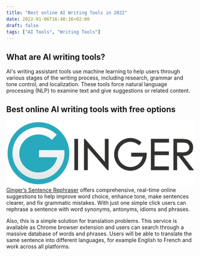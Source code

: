 ```yaml
---
title: "Best online AI Writing Tools in 2022"
date: 2022-01-06T16:40:16+02:00
draft: false
tags: ["AI Tools", "Writing Tools"]
---
```


## What are AI writing tools?

AI's writing assistant tools use machine learning to help users through various stages of the writing process, including research, grammar and tone control, and localization. These tools force natural language processing (NLP) to examine text and give suggestions or related content.

## Best online AI writing tools with free options

![Ginger’s Sentence Rephraser](ginger-logo.jpg)
[Ginger’s Sentence Rephraser](https://www.gingersoftware.com/products/sentence-rephraser) offers comprehensive, real-time online suggestions to help improve word choice, enhance tone, make sentences clearer, and fix grammatic mistakes. With just one simple click users can rephrase a sentence with word synonyms, antonyms, idioms and phrases.

Also, this is a simple solution for translation problems. This service is available as Chrome browser extension and users can search through a massive database of words and phrases. Users will be able to translate the same sentence into different languages, for example English to French and work across all platforms.
